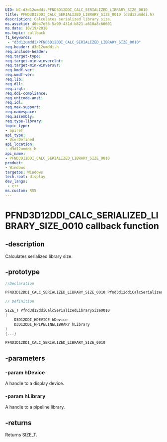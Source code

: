 ```yaml
---
UID: NC:d3d12umddi.PFND3D12DDI_CALC_SERIALIZED_LIBRARY_SIZE_0010
title: PFND3D12DDI_CALC_SERIALIZED_LIBRARY_SIZE_0010 (d3d12umddi.h)
description: Calculates serialized library size.
ms.assetid: 40e47e56-5a99-431d-b821-a610a8c66601
ms.date: 10/19/2018
ms.topic: callback
f1_keywords:
 - "d3d12umddi/PFND3D12DDI_CALC_SERIALIZED_LIBRARY_SIZE_0010"
req.header: d3d12umddi.h
req.include-header:
req.target-type:
req.target-min-winverclnt:
req.target-min-winversvr:
req.kmdf-ver:
req.umdf-ver:
req.lib:
req.dll:
req.irql: 
req.ddi-compliance:
req.unicode-ansi:
req.idl:
req.max-support:
req.namespace:
req.assembly:
req.type-library: 
topic_type: 
- apiref
api_type: 
- UserDefined
api_location: 
- d3d12umddi.h
api_name: 
- PFND3D12DDI_CALC_SERIALIZED_LIBRARY_SIZE_0010
product: 
- Windows
targetos: Windows
tech.root: display
dev_langs:
 - c++
ms.custom: RS5
---
```


# PFND3D12DDI_CALC_SERIALIZED_LIBRARY_SIZE_0010 callback function

## -description

Calculates serialized library size.

## -prototype

```cpp
//Declaration

PFND3D12DDI_CALC_SERIALIZED_LIBRARY_SIZE_0010 Pfnd3d12ddiCalcSerializedLibrarySize0010; 

// Definition

SIZE_T Pfnd3d12ddiCalcSerializedLibrarySize0010 
(
	D3D12DDI_HDEVICE hDevice
	D3D12DDI_HPIPELINELIBRARY hLibrary
)
{...}

PFND3D12DDI_CALC_SERIALIZED_LIBRARY_SIZE_0010 


```

## -parameters

### -param hDevice

A handle to a display device.

### -param hLibrary

A handle to a pipeline library.



## -returns

Returns SIZE_T.
